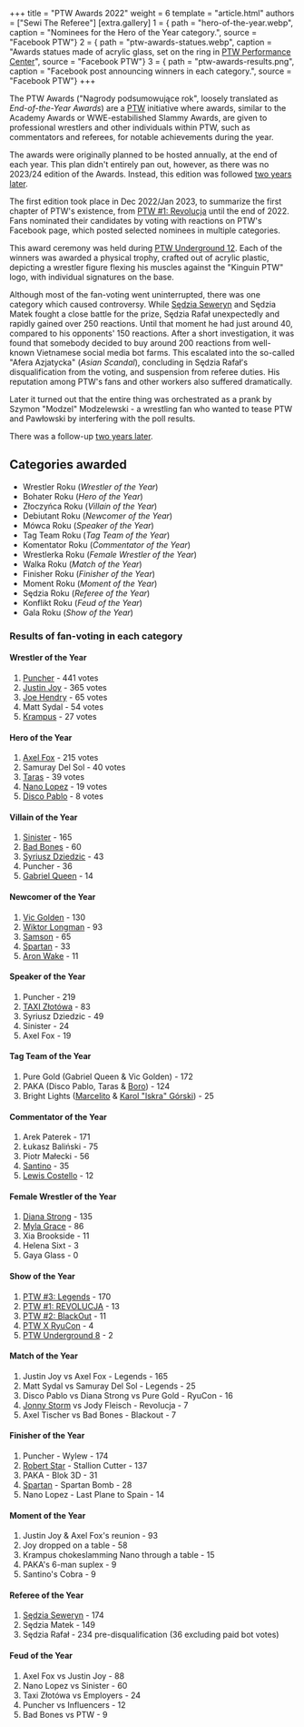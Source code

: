 +++
title = "PTW Awards 2022"
weight = 6
template = "article.html"
authors = ["Sewi The Referee"]
[extra.gallery]
1 = { path = "hero-of-the-year.webp", caption = "Nominees for the Hero of the Year category.", source = "Facebook PTW"}
2 = { path = "ptw-awards-statues.webp", caption = "Awards statues made of acrylic glass, set on the ring in [PTW Performance Center](@/v/ptw-targowa.md)", source = "Facebook PTW"}
3 = { path = "ptw-awards-results.png", caption = "Facebook post announcing winners in each category.", source = "Facebook PTW"}
+++

The PTW Awards ("Nagrody podsumowujące rok", loosely translated as _End-of-the-Year Awards_) are a [PTW](@/o/ptw.md) initiative where awards, similar to the Academy Awards or WWE-estabilished Slammy Awards, are given to professional wrestlers and other individuals within PTW, such as commentators and referees, for notable achievements during the year.

<!-- more -->

The awards were originally planned to be hosted annually, at the end of each year. This plan didn't entirely pan out, however, as there was no 2023/24 edition of the Awards. Instead, this edition was followed [two years later](@/a/ptw-awards-2024.md).

The first edition took place in Dec 2022/Jan 2023, to summarize the first chapter of PTW's existence, from [PTW #1: Revolucja](@/e/ptw/2021-10-09-ptw-1-revolucja.md) until the end of 2022.
Fans nominated their candidates by voting with reactions on PTW's Facebook page, which posted selected nominees in multiple categories.

This award ceremony was held during [PTW Underground 12](@/e/ptw/2023-02-26-ptw-underground-12.md).
Each of the winners was awarded a physical trophy, crafted out of acrylic plastic, depicting a wrestler figure flexing his muscles against the "Kinguin PTW" logo, with individual signatures on the base.

Although most of the fan-voting went uninterrupted, there was one category which caused controversy.
While [Sędzia Seweryn](@/w/sedzia-seweryn.md) and Sędzia Matek fought a close battle for the prize, Sędzia Rafał unexpectedly and rapidly gained over 250 reactions.
Until that moment he had just around 40, compared to his opponents' 150 reactions.
After a short investigation, it was found that somebody decided to buy around 200 reactions from well-known Vietnamese social media bot farms.
This escalated into the so-called "Afera Azjatycka" (_Asian Scandal_), concluding in Sędzia Rafał's disqualification from the voting, and suspension from referee duties.
His reputation among PTW's fans and other workers also suffered dramatically.

Later it turned out that the entire thing was orchestrated as a prank by Szymon "Modzel" Modzelewski - a wrestling fan who wanted to tease PTW and Pawłowski by interfering with the poll results.

There was a follow-up [two years later](@/a/ptw-awards-2024.md).

## Categories awarded

- Wrestler Roku (_Wrestler of the Year_)
- Bohater Roku (_Hero of the Year_)
- Złoczyńca Roku (_Villain of the Year_)
- Debiutant Roku (_Newcomer of the Year_)
- Mówca Roku (_Speaker of the Year_)
- Tag Team Roku (_Tag Team of the Year_)
- Komentator Roku (_Commentator of the Year_)
- Wrestlerka Roku (_Female Wrestler of the Year_)
- Walka Roku (_Match of the Year_)
- Finisher Roku (_Finisher of the Year_)
- Moment Roku (_Moment of the Year_)
- Sędzia Roku (_Referee of the Year_)
- Konflikt Roku (_Feud of the Year_)
- Gala Roku (_Show of the Year_)

### Results of fan-voting in each category

#### Wrestler of the Year

1. [Puncher](@/w/puncher.md) - 441 votes
2. [Justin Joy](@/w/justin-joy.md) - 365 votes
3. [Joe Hendry](@/w/joe-hendry.md) - 65 votes
4. Matt Sydal - 54 votes
5. [Krampus](@/w/krampus.md) - 27 votes

#### Hero of the Year

1. [Axel Fox](@/w/axel-fox.md) - 215 votes
2. Samuray Del Sol - 40 votes
3. [Taras](@/w/taras.md) - 39 votes
4. [Nano Lopez](@/w/nano-lopez.md) - 19 votes
5. [Disco Pablo](@/w/disco-pablo.md) - 8 votes

#### Villain of the Year

1. [Sinister](@/w/sinister.md) - 165
2. [Bad Bones](@/w/bad-bones.md) - 60
3. [Syriusz Dziedzic](@/w/dziedzic.md) - 43
4. Puncher - 36
5. [Gabriel Queen](@/w/gabriel-queen.md) - 14

#### Newcomer of the Year

1. [Vic Golden](@/w/vic-golden.md) - 130
2. [Wiktor Longman](@/w/wiktor-longman.md) - 93
3. [Samson](@/w/samson.md) - 65
4. [Spartan](@/w/spartan.md) - 33
5. [Aron Wake](@/w/aron-wake.md) - 11

#### Speaker of the Year

1. Puncher - 219
2. [TAXI Złotówa](@/w/taxi-zlotowa.md) - 83
3. Syriusz Dziedzic - 49
4. Sinister - 24
5. Axel Fox - 19

#### Tag Team of the Year

1. Pure Gold (Gabriel Queen & Vic Golden) - 172
2. PAKA (Disco Pablo, Taras & [Boro](@/w/boro.md)) - 124
3. Bright Lights ([Marcelito](@/w/marcelito.md) & [Karol "Iskra" Górski](@/w/iskra.md)) - 25

#### Commentator of the Year

1. Arek Paterek - 171
2. Łukasz Baliński - 75
3. Piotr Małecki - 56
4. [Santino](@/w/santino.md) - 35
5. [Lewis Costello](@/w/lewis-costello.md) - 12

#### Female Wrestler of the Year

1. [Diana Strong](@/w/diana-strong.md) - 135
2. [Myla Grace](@/w/myla-grace.md) - 86
3. Xia Brookside - 11
4. Helena Sixt - 3
5. Gaya Glass - 0

#### Show of the Year

1. [PTW #3: Legends](@/e/ptw/2022-11-26-ptw-3-legends.md) - 170
2. [PTW #1: REVOLUCJA](@/e/ptw/2021-10-09-ptw-1-revolucja.md) - 13
3. [PTW #2: BlackOut](@/e/ptw/2022-02-19-ptw-2-blackout.md) - 11
4. [PTW X RyuCon](@/e/ptw/2022-07-31-ptw-x-ryucon.md) - 4
5. [PTW Underground 8](@/e/ptw/2022-09-25-ptw-underground-8.md) - 2

#### Match of the Year

1. Justin Joy vs Axel Fox - Legends - 165
2. Matt Sydal vs Samuray Del Sol - Legends - 25
3. Disco Pablo vs Diana Strong vs Pure Gold - RyuCon - 16
4. [Jonny Storm](@/w/jonny-storm.md) vs Jody Fleisch - Revolucja - 7
5. Axel Tischer vs Bad Bones - Blackout - 7

#### Finisher of the Year

1. Puncher - Wylew - 174
2. [Robert Star](@/w/robert-star.md) - Stallion Cutter - 137
3. PAKA - Blok 3D - 31
4. [Spartan](@/w/spartan.md) - Spartan Bomb - 28
5. Nano Lopez - Last Plane to Spain - 14

#### Moment of the Year

1. Justin Joy & Axel Fox's reunion - 93
2. Joy dropped on a table - 58
3. Krampus chokeslamming Nano through a table - 15
4. PAKA's 6-man suplex - 9
5. Santino's Cobra - 9

#### Referee of the Year

1. [Sędzia Seweryn](@/w/sedzia-seweryn.md) - 174
2. Sędzia Matek - 149
3. Sędzia Rafał - 234 pre-disqualification (36 excluding paid bot votes)

#### Feud of the Year

1. Axel Fox vs Justin Joy - 88
2. Nano Lopez vs Sinister - 60
3. Taxi Złotówa vs Employers - 24
4. Puncher vs Influencers - 12
5. Bad Bones vs PTW - 9
